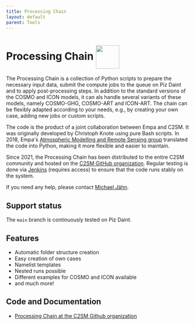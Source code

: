 ```yaml
---
title: Processing Chain
layout: default
parent: Tools
---
```


# Processing Chain <img src="https://polybox.ethz.ch/index.php/s/yc3zMmoXKyI2rJm/download" width="64" valign="middle"/> 

The Processing Chain is a collection of Python scripts to prepare the necessary input data, submit the compute jobs to the queue on Piz Daint and to apply post-processing steps. 
In addition to the standard versions of the COSMO and ICON models, it can als handle several variants of these models, namely COSMO-GHG, COSMO-ART and ICON-ART.
The chain can be flexibly adapted according to your needs, e.g., by creating your own case, adding new jobs or custom scripts.

The code is the product of a joint collaboration between Empa and C2SM. 
It was originally developed by Christoph Knote using pure Bash scripts.
In 2018, Empa's [Atmospheric Modelling and Remote Sensing group](https://www.empa.ch/web/s503/modelling-remote-sensing) translated the code into Python,
making it more flexible and easier to maintain.

Since 2021, the Processing Chain has been distributed to the entire C2SM
community and hosted on the [C2SM GitHub organization](https://github.com/C2SM/processing-chain/). Regular testing is done via [Jenkins](https://jenkins-mch.cscs.ch/job/ProcessingChain/job/processing-chain-weekly/) (requires access) to ensure that the code runs stably on the system.

If you need any help, please contact [Michael Jähn](https://c2sm.ethz.ch/the-center/people/person-detail.html?persid=286091).

## Support status

The `main` branch is continuously tested on Piz Daint.

## Features

- Automatic folder structure creation
- Easy creation of own cases
- Namelist templates
- Nested runs possible
- Different examples for COSMO and ICON available
- and much more!

## Code and Documentation

* [Processing Chain at the C2SM Github organization](https://github.com/C2SM/processing-chain)

